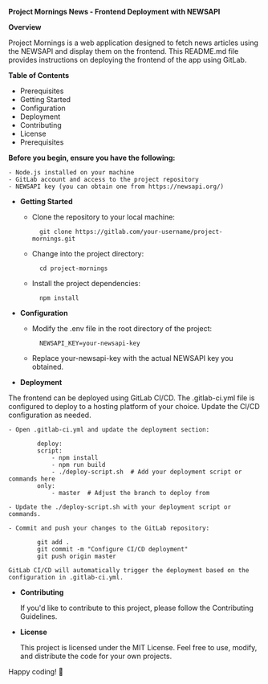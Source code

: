 **Project Mornings News - Frontend Deployment with NEWSAPI**

**Overview**

Project Mornings is a web application designed to fetch news articles using the NEWSAPI and display them on the frontend. This README.md file provides instructions on deploying the frontend of the app using GitLab.

**Table of Contents**

- Prerequisites
- Getting Started
- Configuration
- Deployment
- Contributing
- License
- Prerequisites

**Before you begin, ensure you have the following:**

    - Node.js installed on your machine
    - GitLab account and access to the project repository
    - NEWSAPI key (you can obtain one from https://newsapi.org/)

- **Getting Started**

    - Clone the repository to your local machine:

            git clone https://gitlab.com/your-username/project-mornings.git

    - Change into the project directory:

            cd project-mornings

    - Install the project dependencies:

            npm install

- **Configuration**

    - Modify the .env file in the root directory of the project:

            NEWSAPI_KEY=your-newsapi-key

    - Replace your-newsapi-key with the actual NEWSAPI key you obtained.

- **Deployment**

The frontend can be deployed using GitLab CI/CD. The .gitlab-ci.yml file is configured to deploy to a hosting platform of your choice. Update the CI/CD configuration as needed.

    - Open .gitlab-ci.yml and update the deployment section:

            deploy:
            script:
                - npm install
                - npm run build
                - ./deploy-script.sh  # Add your deployment script or commands here
            only:
                - master  # Adjust the branch to deploy from

    - Update the ./deploy-script.sh with your deployment script or commands.

    - Commit and push your changes to the GitLab repository:

            git add .
            git commit -m "Configure CI/CD deployment"
            git push origin master

    GitLab CI/CD will automatically trigger the deployment based on the configuration in .gitlab-ci.yml.

- **Contributing**

    If you'd like to contribute to this project, please follow the Contributing Guidelines.

- **License**

    This project is licensed under the MIT License. Feel free to use, modify, and distribute the code for your own projects.

Happy coding! 🚀